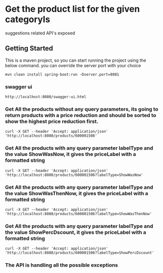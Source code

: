 # Get the product list for the given categoryIs

suggestions related API's exposed

## Getting Started
This is a maven project, so you can start running the project using the below command. you can override the server port with your choice
```
mvn clean install spring-boot:run -Dserver.port=8081

```

### swagger ui
```
http://localhost:8080/swagger-ui.html
```



### Get All the products without any query parameters, its going to return products with a price reduction and should be sorted to show the highest price reduction first.
```
curl -X GET --header 'Accept: application/json' 'http://localhost:8080/products/600001506'
```

### Get All the products with  any query parameter labelType and the value ShowWasNow, it gives the priceLabel with a formatted string
```
curl -X GET --header 'Accept: application/json' 'http://localhost:8080/products/600001506?labelType=ShowWasNow'
```

### Get All the products with  any query parameter labelType and the value ShowWasThenNow, it gives the priceLabel with a formatted string
```
curl -X GET --header 'Accept: application/json' 'http://localhost:8080/products/600001506?labelType=ShowWasThenNow'
```

### Get All the products with  any query parameter labelType and the value ShowPercDscount, it gives the priceLabel with a formatted string
```
curl -X GET --header 'Accept: application/json' 'http://localhost:8080/products/600001506?labelType=ShowPercDscount'
```

### The API is handling all the possible exceptions